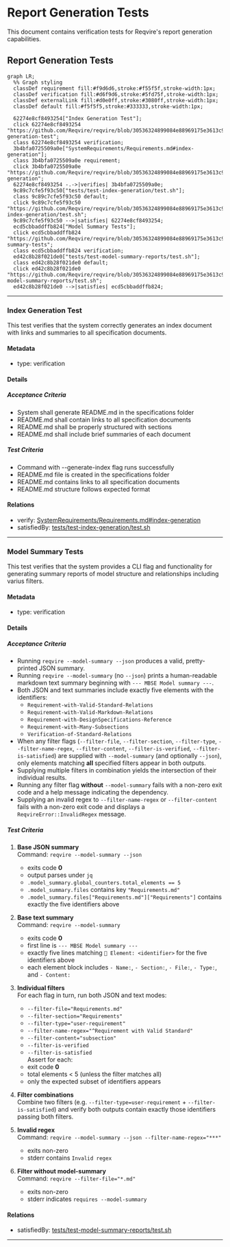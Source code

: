 # Report Generation Tests

This document contains verification tests for Reqvire's report generation capabilities.

## Report Generation Tests
```mermaid
graph LR;
  %% Graph styling
  classDef requirement fill:#f9d6d6,stroke:#f55f5f,stroke-width:1px;
  classDef verification fill:#d6f9d6,stroke:#5fd75f,stroke-width:1px;
  classDef externalLink fill:#d0e0ff,stroke:#3080ff,stroke-width:1px;
  classDef default fill:#f5f5f5,stroke:#333333,stroke-width:1px;

  62274e8cf8493254["Index Generation Test"];
  click 62274e8cf8493254 "https://github.com/Reqvire/reqvire/blob/30536324899084e88969175e3613c971ffa6e108/specifications/Verifications/ReportsTests.md#index-generation-test";
  class 62274e8cf8493254 verification;
  3b4bfa0725509a0e["SystemRequirements/Requirements.md#index-generation"];
  class 3b4bfa0725509a0e requirement;
  click 3b4bfa0725509a0e "https://github.com/Reqvire/reqvire/blob/30536324899084e88969175e3613c971ffa6e108/specifications/SystemRequirements/Requirements.md#index-generation";
  62274e8cf8493254 -.->|verifies| 3b4bfa0725509a0e;
  9c89c7cfe5f93c50["tests/test-index-generation/test.sh"];
  class 9c89c7cfe5f93c50 default;
  click 9c89c7cfe5f93c50 "https://github.com/Reqvire/reqvire/blob/30536324899084e88969175e3613c971ffa6e108/tests/test-index-generation/test.sh";
  9c89c7cfe5f93c50 -->|satisfies| 62274e8cf8493254;
  ecd5cbbaddffb824["Model Summary Tests"];
  click ecd5cbbaddffb824 "https://github.com/Reqvire/reqvire/blob/30536324899084e88969175e3613c971ffa6e108/specifications/Verifications/ReportsTests.md#model-summary-tests";
  class ecd5cbbaddffb824 verification;
  ed42c8b28f021de0["tests/test-model-summary-reports/test.sh"];
  class ed42c8b28f021de0 default;
  click ed42c8b28f021de0 "https://github.com/Reqvire/reqvire/blob/30536324899084e88969175e3613c971ffa6e108/tests/test-model-summary-reports/test.sh";
  ed42c8b28f021de0 -->|satisfies| ecd5cbbaddffb824;
```

---

### Index Generation Test

This test verifies that the system correctly generates an index document with links and summaries to all specification documents.

#### Metadata
  * type: verification

#### Details

##### Acceptance Criteria
- System shall generate README.md in the specifications folder
- README.md shall contain links to all specification documents
- README.md shall be properly structured with sections
- README.md shall include brief summaries of each document

##### Test Criteria
- Command with --generate-index flag runs successfully
- README.md file is created in the specifications folder
- README.md contains links to all specification documents
- README.md structure follows expected format

#### Relations
  * verify: [SystemRequirements/Requirements.md#index-generation](../SystemRequirements/Requirements.md#index-generation)
  * satisfiedBy: [tests/test-index-generation/test.sh](../../tests/test-index-generation/test.sh)

---

### Model Summary Tests

This test verifies that the system provides a CLI flag and functionality for generating summary reports of model structure and relationships including varius filters.

#### Metadata
  * type: verification

#### Details

##### Acceptance Criteria
- Running `reqvire --model-summary --json` produces a valid, pretty-printed JSON summary.
- Running `reqvire --model-summary` (no `--json`) prints a human-readable markdown text summary beginning with `--- MBSE Model summary ---`.
- Both JSON and text summaries include exactly five elements with the identifiers:
  - `Requirement-with-Valid-Standard-Relations`
  - `Requirement-with-Valid-Markdown-Relations`
  - `Requirement-with-DesignSpecifications-Reference`
  - `Requirement-with-Many-Subsections`
  - `Verification-of-Standard-Relations`
- When any filter flags (`--filter-file`, `--filter-section`, `--filter-type`, `--filter-name-regex`, `--filter-content`, `--filter-is-verified`, `--filter-is-satisfied`) are supplied with `--model-summary` (and optionally `--json`), only elements matching **all** specified filters appear in both outputs.
- Supplying multiple filters in combination yields the intersection of their individual results.
- Running any filter flag **without** `--model-summary` fails with a non-zero exit code and a help message indicating the dependency.
- Supplying an invalid regex to `--filter-name-regex` or `--filter-content` fails with a non-zero exit code and displays a `ReqvireError::InvalidRegex` message.

##### Test Criteria

1. **Base JSON summary**  
   Command: `reqvire --model-summary --json`  
   - exits code **0**  
   - output parses under `jq`  
   - `.model_summary.global_counters.total_elements == 5`  
   - `.model_summary.files` contains key `"Requirements.md"`  
   - `.model_summary.files["Requirements.md"]["Requirements"]` contains exactly the five identifiers above  

2. **Base text summary**  
   Command: `reqvire --model-summary`  
   - exits code **0**  
   - first line is `--- MBSE Model summary ---`  
   - exactly five lines matching `🔹 Element: <identifier>` for the five identifiers above  
   - each element block includes `- Name:`, `- Section:`, `- File:`, `- Type:`, and `- Content:`  

3. **Individual filters**  
   For each flag in turn, run both JSON and text modes:  
   - `--filter-file="Requirements.md"`  
   - `--filter-section="Requirements"`  
   - `--filter-type="user-requirement"`  
   - `--filter-name-regex="^Requirement with Valid Standard"`  
   - `--filter-content="subsection"`  
   - `--filter-is-verified`  
   - `--filter-is-satisfied`  
   Assert for each:  
   - exit code **0**  
   - total elements < 5 (unless the filter matches all)  
   - only the expected subset of identifiers appears  

4. **Filter combinations**  
   Combine two filters (e.g. `--filter-type=user-requirement` + `--filter-is-satisfied`) and verify both outputs contain exactly those identifiers passing both filters.

5. **Invalid regex**  
   Command: `reqvire --model-summary --json --filter-name-regex="***"`  
   - exits non-zero  
   - stderr contains `Invalid regex`  

6. **Filter without model-summary**  
   Command: `reqvire --filter-file="*.md"`  
   - exits non-zero  
   - stderr indicates `requires --model-summary`  

#### Relations
  * satisfiedBy: [tests/test-model-summary-reports/test.sh](../../tests/test-model-summary-reports/test.sh)

---